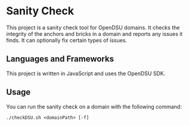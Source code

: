 # Sanity Check

This project is a sanity check tool for OpenDSU domains. It checks the integrity of the anchors and bricks in a domain and reports any issues it finds. It can optionally fix certain types of issues.

## Languages and Frameworks

This project is written in JavaScript and uses the OpenDSU SDK.

## Usage

You can run the sanity check on a domain with the following command:

```shell
./checkDSU.sh <domainPath> [-f]